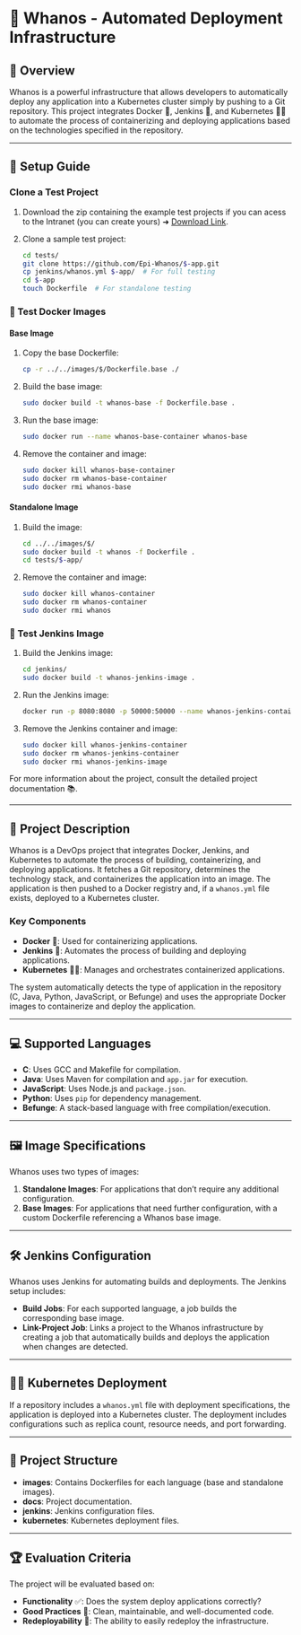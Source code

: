 # 🐳 Whanos - Automated Deployment Infrastructure

## 🚀 Overview

Whanos is a powerful infrastructure that allows developers to automatically deploy any application into a Kubernetes cluster simply by pushing to a Git repository. This project integrates Docker 🐳, Jenkins 🤖, and Kubernetes 🧑‍💻 to automate the process of containerizing and deploying applications based on the technologies specified in the repository.

---

## 🔧 Setup Guide

### Clone a Test Project

1. Download the zip containing the example test projects if you can acess to the Intranet (you can create yours) ➜ [Download Link](https://intra.epitech.eu/module/2023/B-DOP-500/MPL-5-1/acti-610014/project/file/whanos_example_apps.zip).
2. Clone a sample test project:

   ```bash
   cd tests/
   git clone https://github.com/Epi-Whanos/$-app.git
   cp jenkins/whanos.yml $-app/  # For full testing
   cd $-app
   touch Dockerfile  # For standalone testing
   ```

### 🐳 Test Docker Images

#### Base Image

1. Copy the base Dockerfile:

   ```bash
   cp -r ../../images/$/Dockerfile.base ./
   ```

2. Build the base image:

   ```bash
   sudo docker build -t whanos-base -f Dockerfile.base .
   ```

3. Run the base image:

   ```bash
   sudo docker run --name whanos-base-container whanos-base
   ```

4. Remove the container and image:

   ```bash
   sudo docker kill whanos-base-container
   sudo docker rm whanos-base-container
   sudo docker rmi whanos-base
   ```

#### Standalone Image

1. Build the image:

   ```bash
   cd ../../images/$/
   sudo docker build -t whanos -f Dockerfile .
   cd tests/$-app/
   ```

2. Remove the container and image:

   ```bash
   sudo docker kill whanos-container
   sudo docker rm whanos-container
   sudo docker rmi whanos
   ```

### 🤖 Test Jenkins Image

1. Build the Jenkins image:

   ```bash
   cd jenkins/
   sudo docker build -t whanos-jenkins-image .
   ```

2. Run the Jenkins image:

   ```bash
   docker run -p 8080:8080 -p 50000:50000 --name whanos-jenkins-container whanos-jenkins-image
   ```

3. Remove the Jenkins container and image:

   ```bash
   sudo docker kill whanos-jenkins-container
   sudo docker rm whanos-jenkins-container
   sudo docker rmi whanos-jenkins-image
   ```

For more information about the project, consult the detailed project documentation 📚.

---

## 🌟 Project Description

Whanos is a DevOps project that integrates Docker, Jenkins, and Kubernetes to automate the process of building, containerizing, and deploying applications. It fetches a Git repository, determines the technology stack, and containerizes the application into an image. The application is then pushed to a Docker registry and, if a `whanos.yml` file exists, deployed to a Kubernetes cluster.

### Key Components

- **Docker** 🐳: Used for containerizing applications.
- **Jenkins** 🤖: Automates the process of building and deploying applications.
- **Kubernetes** 🧑‍💻: Manages and orchestrates containerized applications.

The system automatically detects the type of application in the repository (C, Java, Python, JavaScript, or Befunge) and uses the appropriate Docker images to containerize and deploy the application.

---

## 💻 Supported Languages

- **C**: Uses GCC and Makefile for compilation.
- **Java**: Uses Maven for compilation and `app.jar` for execution.
- **JavaScript**: Uses Node.js and `package.json`.
- **Python**: Uses `pip` for dependency management.
- **Befunge**: A stack-based language with free compilation/execution.

---

## 🖼️ Image Specifications

Whanos uses two types of images:

1. **Standalone Images**: For applications that don’t require any additional configuration.
2. **Base Images**: For applications that need further configuration, with a custom Dockerfile referencing a Whanos base image.

---

## 🛠️ Jenkins Configuration

Whanos uses Jenkins for automating builds and deployments. The Jenkins setup includes:

- **Build Jobs**: For each supported language, a job builds the corresponding base image.
- **Link-Project Job**: Links a project to the Whanos infrastructure by creating a job that automatically builds and deploys the application when changes are detected.

---

## 🧑‍💻 Kubernetes Deployment

If a repository includes a `whanos.yml` file with deployment specifications, the application is deployed into a Kubernetes cluster. The deployment includes configurations such as replica count, resource needs, and port forwarding.

---

## 📂 Project Structure

- **images**: Contains Dockerfiles for each language (base and standalone images).
- **docs**: Project documentation.
- **jenkins**: Jenkins configuration files.
- **kubernetes**: Kubernetes deployment files.

---

## 🏆 Evaluation Criteria

The project will be evaluated based on:

- **Functionality** ✅: Does the system deploy applications correctly?
- **Good Practices** 🧹: Clean, maintainable, and well-documented code.
- **Redeployability** 🔄: The ability to easily redeploy the infrastructure.

